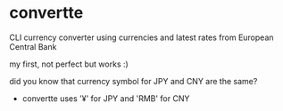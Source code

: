 # convertte
CLI currency converter using currencies and latest rates from European Central Bank

my first, not perfect but works :)

did you know that currency symbol for JPY and CNY are the same?
- convertte uses '¥' for JPY and 'RMB' for CNY
